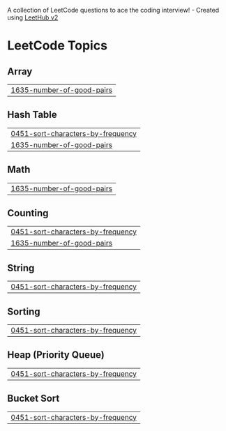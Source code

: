 A collection of LeetCode questions to ace the coding interview! - Created using [LeetHub v2](https://github.com/arunbhardwaj/LeetHub-2.0)
<!---LeetCode Topics Start-->
# LeetCode Topics
## Array
|  |
| ------- |
| [1635-number-of-good-pairs](https://github.com/akromjonakhmadjonof/leetcode/tree/master/1635-number-of-good-pairs) |
## Hash Table
|  |
| ------- |
| [0451-sort-characters-by-frequency](https://github.com/akromjonakhmadjonof/leetcode/tree/master/0451-sort-characters-by-frequency) |
| [1635-number-of-good-pairs](https://github.com/akromjonakhmadjonof/leetcode/tree/master/1635-number-of-good-pairs) |
## Math
|  |
| ------- |
| [1635-number-of-good-pairs](https://github.com/akromjonakhmadjonof/leetcode/tree/master/1635-number-of-good-pairs) |
## Counting
|  |
| ------- |
| [0451-sort-characters-by-frequency](https://github.com/akromjonakhmadjonof/leetcode/tree/master/0451-sort-characters-by-frequency) |
| [1635-number-of-good-pairs](https://github.com/akromjonakhmadjonof/leetcode/tree/master/1635-number-of-good-pairs) |
## String
|  |
| ------- |
| [0451-sort-characters-by-frequency](https://github.com/akromjonakhmadjonof/leetcode/tree/master/0451-sort-characters-by-frequency) |
## Sorting
|  |
| ------- |
| [0451-sort-characters-by-frequency](https://github.com/akromjonakhmadjonof/leetcode/tree/master/0451-sort-characters-by-frequency) |
## Heap (Priority Queue)
|  |
| ------- |
| [0451-sort-characters-by-frequency](https://github.com/akromjonakhmadjonof/leetcode/tree/master/0451-sort-characters-by-frequency) |
## Bucket Sort
|  |
| ------- |
| [0451-sort-characters-by-frequency](https://github.com/akromjonakhmadjonof/leetcode/tree/master/0451-sort-characters-by-frequency) |
<!---LeetCode Topics End-->